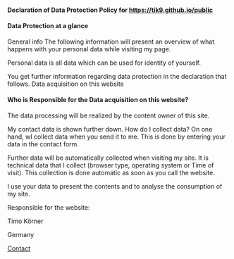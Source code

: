 <div id=main>

#### Declaration of Data Protection Policy for https://tik9.github.io/public


#### Data Protection at a glance

General info
The following information will present an overview of what happens with your personal data while visiting my
page.

Personal data is all data which can be used for identity of yourself.

You get further information regarding data protection in the declaration that follows.
Data acquisition on this website

#### Who is Responsible for the Data acquisition on this website?

The data processing will be realized by the content owner of this site.

My contact data is shown further down.
How do I collect data? 
On one hand, wI collect data when you send it to me.
This is done by entering your data in the contact form.


Further data will be automatically collected when visiting my site.
It is technical data that I collect (browser type, operating system or Time of visit).
This collection is done automatic as soon as you call the website.

I use your data to present the contents and to analyse the consumption of my site. 

Responsible for the website:

Timo K&ouml;rner

Germany

[Contact](contact.html) 
</div>

  <script src=/assets/links.js></script>
  <script src=/assets/base.js></script>
